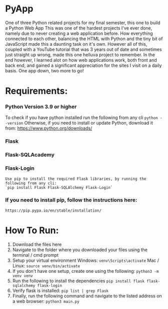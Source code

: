 # PyApp
One of three Python related projects for my final semester, this one to build a Python Web App
This was one of the hardest projects I've ever done, namely due to never creating a web application before. How everything connected to each other, balancing the HTML with Python and the tiny bit of JavaScript made this a daunting task on it's own. However all of this, coupled with a YouTube tutorial that was 3 years out of date and sometimes just straight up wrong, made this one helluva project to remember. In the end however, I learned alot on how web applications work, both front and back end, and gained a significant appreciation for the sites I visit on a daily basis. One app down, two more to go!

# Requirements:

### Python Version 3.9 or higher
To check if you have python installed run the following from any cli
         `python --version`
Otherwise, if you need to install or update Python, download it from:
        https://www.python.org/downloads/

### Flask
### Flask-SQLAcademy
### Flask-Login
    Use pip to install the required Flask libraries, by running the following from any cli:
    `pip install Flask Flask-SQLAlchemy Flask-Login`

### If you need to install pip, follow the instructions here:
    https://pip.pypa.io/en/stable/installation/

# How To Run:
1) Download the files here
2) Navigate to the folder where you downloaded your files using the terminal / cmd prompt
3) Setup your virtual environment
    Windows: `venv\Scripts\activate`
    Mac / Linux: `source venv/bin/activate`
4) If you don't have one setup, create one using the following:
    `python3 -m venv venv`
5) Run the following to install the dependencies
    `pip install flask flask-sqlalchemy flask-login`
6) Verify flask is installed:
    `pip list | grep Flask`
7) Finally, run the following command and navigate to the listed address on a web browser:
    `python3 main.py`
